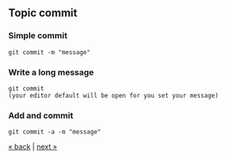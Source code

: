 ## Topic commit

### Simple commit
    git commit -m "message"

### Write a long message
    git commit
    (your editor default will be open for you set your message)
    
### Add and commit
    git commit -a -m "message"

[&laquo; back](https://github.com/MRCardoso/git-code/blob/master/topics/add.md) |
[next &raquo;](https://github.com/MRCardoso/git-code/blob/master/topics/branch.md)
